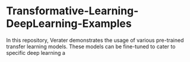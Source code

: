 # Transformative-Learning-DeepLearning-Examples
In this repository, Verater demonstrates the usage of various pre-trained transfer learning models. These models can be fine-tuned to cater to specific deep learning a